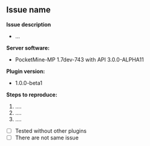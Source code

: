 ## Issue name

**Issue description**

- ...

**Server software:**

- PocketMine-MP 1.7dev-743 with API 3.0.0-ALPHA11

**Plugin version:**

- 1.0.0-beta1

**Steps to reproduce:**

1) ....
2) ....
3) ....


- [ ] Tested without other plugins
- [ ] There are not same issue